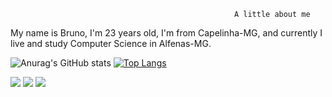                                                       A little about me
My name is Bruno, I'm 23 years old, I'm from Capelinha-MG, and currently I live and study Computer Science in Alfenas-MG.


![Anurag's GitHub stats](https://github-readme-stats.vercel.app/api?username=brunomartins009&show_icons=true&theme=radical&show_icons=true)
[![Top Langs](https://github-readme-stats.vercel.app/api/top-langs/?username=brunomartins009&layout=compact)](https://github.com/anuraghazra/github-readme-stats)

[<img src="https://img.shields.io/badge/twitter-%231DA1F2.svg?&style=for-the-badge&logo=twitter&logoColor=white" />](https://twitter.com/brunomartins009) [<img src = "https://img.shields.io/badge/instagram-%23E4405F.svg?&style=for-the-badge&logo=instagram&logoColor=white">](https://www.instagram.com/brunomartins009/) [<img src = "https://img.shields.io/badge/Gmail-D14836?style=for-the-badge&logo=gmail&logoColor=white"/>](mailto:martinscordeiro009@gmail.com)
